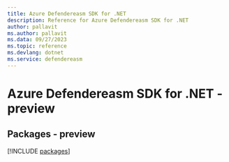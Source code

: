 ```yaml
---
title: Azure Defendereasm SDK for .NET
description: Reference for Azure Defendereasm SDK for .NET
author: pallavit
ms.author: pallavit
ms.data: 09/27/2023
ms.topic: reference
ms.devlang: dotnet
ms.service: defendereasm
---
```

# Azure Defendereasm SDK for .NET - preview
## Packages - preview
[!INCLUDE [packages](defendereasm-index.md)]